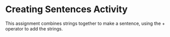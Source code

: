 # Creating Sentences Activity
This assignment combines strings together to make a sentence, using the + operator to add the strings.
